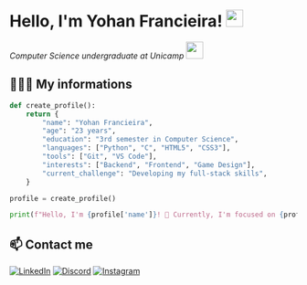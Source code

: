 <h1>Hello, I'm Yohan Francieira! <img src="https://media.giphy.com/media/hvRJCLFzcasrR4ia7z/giphy.gif" width="30"></h1>

<p><em>Computer Science undergraduate at Unicamp</em> <img src="https://w7.pngwing.com/pngs/32/567/png-transparent-unicamp-hd-logo.png" width="30"></p>



## 🧑🏾‍💻 My informations

```python
def create_profile():
    return {
        "name": "Yohan Francieira",
        "age": "23 years",
        "education": "3rd semester in Computer Science",
        "languages": ["Python", "C", "HTML5", "CSS3"],
        "tools": ["Git", "VS Code"],
        "interests": ["Backend", "Frontend", "Game Design"],
        "current_challenge": "Developing my full-stack skills",
    }

profile = create_profile()

print(f"Hello, I'm {profile['name']}! 🚀 Currently, I'm focused on {profile['current_challenge']}.")

```

## 📫 Contact me

[![LinkedIn](https://img.shields.io/badge/LinkedIn-0A66C2?style=for-the-badge&logo=linkedin&logoColor=white)](https://www.linkedin.com/in/yohan-francieira/)
[![Discord](https://img.shields.io/badge/Discord-5865F2?style=for-the-badge&logo=discord&logoColor=white)](https://discord.com/users/yohan.fr)
[![Instagram](https://img.shields.io/badge/Instagram-E4405F?style=for-the-badge&logo=instagram&logoColor=white)](https://www.instagram.com/yohan.francieira/)

